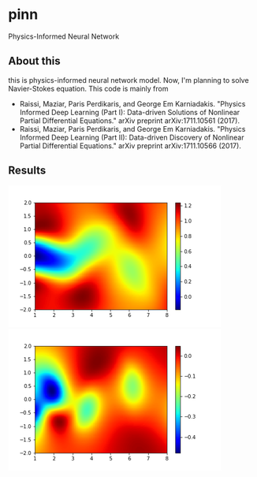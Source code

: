 # pinn
Physics-Informed Neural Network

## About this
this is physics-informed neural network model. Now, I'm planning to solve Navier-Stokes equation.
This code is mainly from 
- Raissi, Maziar, Paris Perdikaris, and George Em Karniadakis. "Physics Informed Deep Learning (Part I): Data-driven Solutions of Nonlinear Partial Differential Equations." arXiv preprint arXiv:1711.10561 (2017).
- Raissi, Maziar, Paris Perdikaris, and George Em Karniadakis. "Physics Informed Deep Learning (Part II): Data-driven Discovery of Nonlinear Partial Differential Equations." arXiv preprint arXiv:1711.10566 (2017).

## Results
![result1](https://github.com/m-irrohas/pinn/blob/master/output/u_pred.png) ![result2](https://github.com/m-irrohas/pinn/blob/master/output/p_ture.png)
